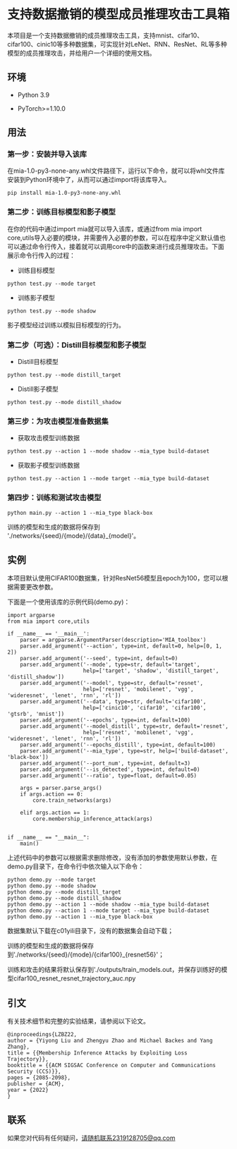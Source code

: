 # 支持数据撤销的模型成员推理攻击工具箱

本项目是一个支持数据撤销的成员推理攻击工具，支持mnist、cifar10、cifar100、cinic10等多种数据集，可实现针对LeNet、RNN、ResNet、RL等多种模型的成员推理攻击，并给用户一个详细的使用文档。
## 环境

 - Python 3.9

 - PyTorch>=1.10.0

## 用法

### 第一步：安装并导入该库

在mia-1.0-py3-none-any.whl文件路径下，运行以下命令，就可以将whl文件库安装到Python环境中了，从而可以通过import将该库导入。
```
pip install mia-1.0-py3-none-any.whl
```

### 第二步：训练目标模型和影子模型

在你的代码中通过import mia就可以导入该库，或通过from mia import core,utils导入必要的模块，并需要传入必要的参数，可以在程序中定义默认值也可以通过命令行传入，接着就可以调用core中的函数来进行成员推理攻击。下面展示命令行传入的过程：
- 训练目标模型
```
python test.py --mode target
```
- 训练影子模型
```
python test.py --mode shadow
```
影子模型经过训练以模拟目标模型的行为。

### 第二步（可选）：Distill目标模型和影子模型

- Distill目标模型
```
python test.py --mode distill_target
```
- Distill影子模型
```
python test.py --mode distill_shadow
```

### 第三步：为攻击模型准备数据集

- 获取攻击模型训练数据
```
python test.py --action 1 --mode shadow --mia_type build-dataset
```
- 获取影子模型训练数据
```
python test.py --action 1 --mode target --mia_type build-dataset
```

### 第四步：训练和测试攻击模型

```
python main.py --action 1 --mia_type black-box
```
训练的模型和生成的数据将保存到 './networks/{seed}/{mode}/{data}_{model}'。

## 实例

本项目默认使用CIFAR100数据集，针对ResNet56模型且epoch为100，您可以根据需要更改参数。

下面是一个使用该库的示例代码(demo.py)：
```
import argparse
from mia import core,utils

if __name__ == '__main__':
    parser = argparse.ArgumentParser(description='MIA_toolbox')
    parser.add_argument('--action', type=int, default=0, help=[0, 1, 2])
    parser.add_argument('--seed', type=int, default=0)
    parser.add_argument('--mode', type=str, default='target',
                        help=['target', 'shadow', 'distill_target', 'distill_shadow'])
    parser.add_argument('--model', type=str, default='resnet',
                        help=['resnet', 'mobilenet', 'vgg', 'wideresnet', 'lenet', 'rnn', 'rl'])
    parser.add_argument('--data', type=str, default='cifar100',
                        help=['cinic10', 'cifar10', 'cifar100', 'gtsrb', 'mnist'])
    parser.add_argument('--epochs', type=int, default=100)
    parser.add_argument('--model_distill', type=str, default='resnet',
                        help=['resnet', 'mobilenet', 'vgg', 'wideresnet', 'lenet', 'rnn', 'rl'])
    parser.add_argument('--epochs_distill', type=int, default=100)
    parser.add_argument('--mia_type', type=str, help=['build-dataset', 'black-box'])
    parser.add_argument('--port_num', type=int, default=3)
    parser.add_argument('--is_detected', type=int, default=0)
    parser.add_argument('--ratio', type=float, default=0.05)

    args = parser.parse_args()
    if args.action == 0:
        core.train_networks(args)

    elif args.action == 1:
        core.membership_inference_attack(args)


if __name__ == "__main__":
    main()
```
上述代码中的参数可以根据需求删除修改，没有添加的参数使用默认参数，在demo.py目录下，在命令行中依次输入以下命令：
```
python demo.py --mode target
python demo.py --mode shadow
python demo.py --mode distill_target
python demo.py --mode distill_shadow
python demo.py --action 1 --mode shadow --mia_type build-dataset
python demo.py --action 1 --mode target --mia_type build-dataset
python demo.py --action 1 --mia_type black-box
```
数据集默认下载在c01yili目录下，没有的数据集会自动下载；

训练的模型和生成的数据将保存到'./networks/{seed}/{mode}/{cifar100}_{resnet56}'；

训练和攻击的结果将默认保存到'./outputs/train_models.out，并保存训练好的模型cifar100_resnet_resnet_trajectory_auc.npy

## 引文

有关技术细节和完整的实验结果，请参阅以下论文。
```
@inproceedings{LZBZ22,
author = {Yiyong Liu and Zhengyu Zhao and Michael Backes and Yang Zhang},
title = {{Membership Inference Attacks by Exploiting Loss Trajectory}},
booktitle = {{ACM SIGSAC Conference on Computer and Communications Security (CCS)}},
pages = {2085-2098},
publisher = {ACM},
year = {2022}
}
```

## 联系

如果您对代码有任何疑问，请随机联系2319128705@qq.com